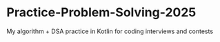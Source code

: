 # Practice-Problem-Solving-2025
My algorithm + DSA practice in Kotlin for coding interviews and contests
